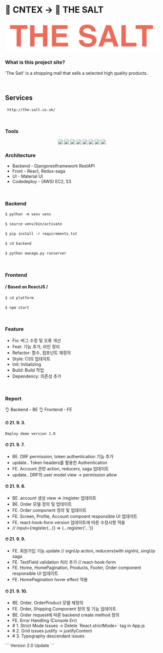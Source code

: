 </br>

# 🌟 CNTEX -> 🌟 THE SALT #
![logo](./platform/src/factory/images/theSalt.png)



### What is this project site? ###
'The Salt' is a shopping mall that sells a selected high quality products.

<br/>

## Services ###
```
 http://the-salt.co.uk/
```
<br/>

### Tools
<p align='center'>
    <img src="https://img.shields.io/badge/django-v3.2.7-orange"/>
    <img src="https://img.shields.io/badge/djangorestframework-v3.12.4-critical"/>
    <img src="https://img.shields.io/badge/React-v17.0.1-blue?logo=React"/>
    <img src="https://img.shields.io/badge/redux--saga-v1.1.3-blue">
    <img src="https://img.shields.io/badge/aws EC2-v3.3.13-orange?logo=amazon"/>
    <img src="https://img.shields.io/badge/aws S3-v4.0.1-orange?logo=amazon"/>
    <img src="https://img.shields.io/badge/graphql-v15.4.0-pink?logo=graphql">
    <img src="https://img.shields.io/badge/apollo/client-v3.3.6-violet?">
</p>

### Architecture ###
- Backend - Djangorestframework RestAPI
- Front - React, Redux-saga 
- UI - Material UI
- Codedeploy - (AWS) EC2, S3

<br/>

### Backend ###
```
$ python -m venv venv

$ source venv/bin/activate

$ pip install -r requirements.txt

$ cd backend

$ python manage.py runserver
```

<br/>

### Frontend ###
#### / Based on ReactJS /
```angular2html
$ cd platform

$ npm start
```

<br/>

### Feature ###
* Fix: 버그 수정 및 오류 개선
* Feat: 기능 추가, 라인 정리
* Refactor: 함수, 컴포넌트 재정의
* Style: CSS 업데이트
* Init: Initializing
* Build: Build 작업
* Dependency: 의존성 추가 

<br/>

### Report ###
👌 Backend - BE
👌 Frontend - FE

#### ⏱ 21. 9. 3.
```
Deploy demo version 1.0
```
#### ⏱ 21. 9. 7.
<ul>
    <li>BE. DRF permission, token authentication 기능 추가</li>
    <li>update.. Token headers를 활용한 Authentication</li>
    <li>FE. Account 관련 action, reducers, saga 업데이트</li>
    <li>update.. DRF의 user model view -> permission allow</li>
</ul>

#### ⏱ 21. 9. 8.
<ul>
    <li>BE. account 생성 view => /register 업데이트</li>
    <li>BE. Order 모델 정의 및 업데이트</li>
    <li>FE. Order component 정의 및 업데이트</li>
    <li>FE. Screen, Profile, Account compoent responsible UI 업데이트</li>
    <li>FE. react-hook-form version 업데이트에 따른 수정사항 적용</li>
    <li>// input={register(...)} => {...register('...')}</li>
</ul>

#### ⏱ 21. 9. 9.
<ul>
    <li>FE. 회원가입 기능 update // signUp action, reducers(with signIn), singUp saga</li>
    <li>FE. TextField validation 처리 추가 // react-hook-form</li>
    <li>FE. Home, HomePagination, Products, Footer, Order component responsible UI 업데이트</li>
    <li>FE. HomePagination hover effect 적용</li> 
</ul>

#### ⏱ 21. 9. 10.
<ul>
    <li>BE. Order, OrderProduct 모델 재정의</li>
    <li>FE. Order, Shipping Component 정의 및 기능 업데이트</li>
    <li>BE. Order request에 따른 backend create method 정의</li>
    <li>FE. Error Handling (Console Err)</li>
    <li> # 1. Strict Mode Issues -> Delete `React.strictMode>` tag in App.js</li>
    <li> # 2. Grid issues justify -> justifyContent </li>
    <li> # 3. Typography descendant issues </li>
</ul>
```
Version 2.0 Update
```